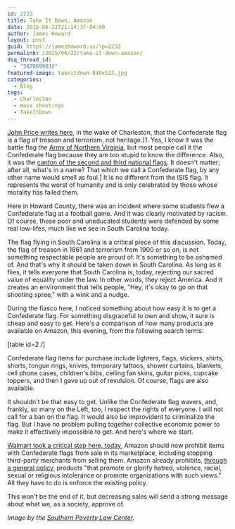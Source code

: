 ```yaml
---
id: 2233
title: Take It Down, Amazon
date: 2015-06-22T21:14:37-04:00
author: James Howard
layout: post
guid: https://jameshoward.us/?p=2233
permalink: /2015/06/22/take-it-down-amazon/
dsq_thread_id:
  - "3870699032"
featured-image: takeitdown-840x525.jpg
categories:
  - Blog
tags:
  - Charleston
  - mass shootings
  - TakeItDown
---
```

[John Price writes here](https://medium.com/@thejohnprice/yes-you-re-a-racist-and-a-traitor-6c4bb12c5b63), in the wake of Charleston, that the Confederate flag is a flag of treason and terrorism, not heritage.[1.  Yes, I know it was the battle flag the [Army of Northern Virginia](https://en.wikipedia.org/wiki/Army_of_Northern_Virginia), but most people call it the Confederate flag because they are too stupid to know the difference.  Also, it was the [canton of the second and third national flags](https://en.wikipedia.org/wiki/Flags_of_the_Confederate_States_of_America).  It doesn't matter; after all, what's in a name?  That which we call a Confederate flag, by any other name would smell as foul.]  It is no different from the ISIS flag.  It represents the worst of humanity and is only celebrated by those whose morality has failed them.

Here in Howard County, there was an incident where some students flew a Confederate flag at a football game.  And it was clearly motivated by racism.  Of course, these poor and uneducated students were defended by some real low-lifes, much like we see in South Carolina today.

The flag flying in South Carolina is a critical piece of this discussion.  Today, the flag of treason in 1861 and terrorism from 1900 or so on, is not something respectable people are proud of.  It's something to be ashamed of.  And that's why it should be taken down in South Carolina.  As long as it flies, it tells everyone that South Carolina is, today, rejecting our sacred value of equality under the law.  In other words, they reject America.  And it creates an environment that tells people, "Hey, it's okay to go on that shooting spree," with a wink and a nudge.

During the fiasco here, I noticed something about how easy it is to get a Confederate flag.  For something disgraceful to own and show, it sure is cheap and easy to get.  Here's a comparison of how many products are available on Amazon, this evening, from the following search terms:

[table id=2 /]

Confederate flag items for purchase include lighters, flags, stickers, shirts, shorts, tongue rings, knives, temporary tattoos, shower curtains, blankets, cell phone cases, children's bibs, ceiling fan skins, guitar picks, cupcake toppers, and then I gave up out of revulsion.  Of course, flags are also available.

It shouldn't be that easy to get.  Unlike the Confederate flag wavers, and, frankly, so many on the Left, too, I respect the rights of everyone.  I will not call for a ban on the flag.  It would also be improvident to criminalize the flag.  But I have no problem pulling together collective economic power to make it effectively impossible to get.  And here's where we start.

[Walmart took a critical step here, today.](http://www.cnn.com/2015/06/22/politics/confederate-flag-walmart-south-carolina/)  Amazon should now prohibit items with Confederate flags from sale in its marketplace, including stopping third-party merchants from selling them.  Amazon already prohibits, [through a general policy](https://www.amazon.com/gp/help/customer/display.html/ref=hp_rel_topic?ie=UTF8&nodeId=200277420), products "that promote or glorify hatred, violence, racial, sexual or religious intolerance or promote organizations with such views."  All they have to do is enforce the existing policy.

This won't be the end of it, but decreasing sales will send a strong message about what we, as a society, approve of.

_Image by the [Southern Poverty Law Center](http://www.splcenter.org/)._

